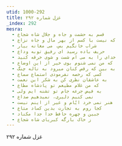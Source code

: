 ```yaml
---
utid: 1000-292
title: غزل شماره ۲۹۲
_index: 292
mesra:
  - قسم به حشمت و جاه و جلال شاه شجاع
  - که نیست با کسم از بهر مال و جاه نزاع
  - شراب خانگیم بس، می مغانه بیار
  - حریف باده رسید ای رفیق توبه وداع
  - خدای را به می ام شست و شوی خرقه کنید
  - که من نمی شنوم بوی خیر از این اوضاع
  - به بین که رقص کنان میرود به ناله چنگ
  - کسی که رخصه نفرمودی استماع سماع
  - به عاشقان نظری کن به شکر این نعمت
  - که من غلام مطیعم تو پادشاه مطاع
  - به فیض جرعه جام تو تشنه ایم ولی
  - نمی کنیم دلیری، نمیدهیم صداع
  - هنر نمی خرد ایّام و غیر از اینم نیست
  - کجا روم به تجارت بدین کساد متاع
  - جبین و چهره حافظ خدا جدا مکناد
  - ز خاک بارگه کبریای شاه شجاع
---
```

غزل شماره ۲۹۲
